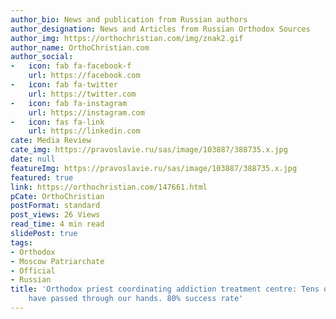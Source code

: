 ```yaml
---
author_bio: News and publication from Russian authors
author_designation: News and Articles from Russian Orthodox Sources
author_img: https://orthochristian.com/img/znak2.gif
author_name: OrthoChristian.com
author_social:
-   icon: fab fa-facebook-f
    url: https://facebook.com
-   icon: fab fa-twitter
    url: https://twitter.com
-   icon: fab fa-instagram
    url: https://instagram.com
-   icon: fas fa-link
    url: https://linkedin.com
cate: Media Review
cate_img: https://pravoslavie.ru/sas/image/103887/388735.x.jpg
date: null
featureImg: https://pravoslavie.ru/sas/image/103887/388735.x.jpg
featured: true
link: https://orthochristian.com/147661.html
pCate: OrthoChristian
postFormat: standard
post_views: 26 Views
read_time: 4 min read
slidePost: true
tags:
- Orthodox
- Moscow Patriarchate
- Official
- Russian
title: 'Orthodox priest coordinating addiction treatment centre: Tens of thousands
    have passed through our hands. 80% success rate'
---
```


